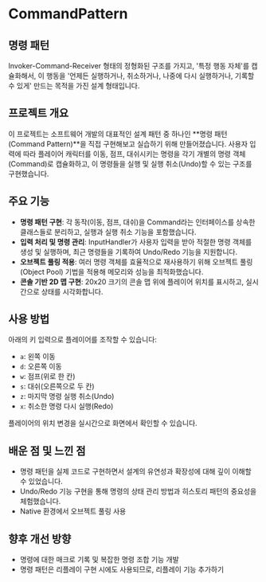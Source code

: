 # CommandPattern

## 명령 패턴
Invoker-Command-Receiver 형태의 정형화된 구조를 가지고, '특정 행동 자체'를 캡슐화해서, 이 행동을 '언제든 실행하거나, 취소하거나, 나중에 다시 실행하거나, 기록할 수 있게' 만드는 목적을 가진 설계 형태입니다.

## 프로젝트 개요
이 프로젝트는 소프트웨어 개발의 대표적인 설계 패턴 중 하나인 **명령 패턴(Command Pattern)**을 직접 구현해보고 실습하기 위해 만들어졌습니다.
사용자 입력에 따라 플레이어 캐릭터를 이동, 점프, 대쉬시키는 명령을 각기 개별의 명령 객체(Command)로 캡슐화하고, 이 명령들을 실행 및 실행 취소(Undo)할 수 있는 구조를 구현했습니다.

## 주요 기능
*   **명령 패턴 구현**: 각 동작(이동, 점프, 대쉬)을 Command라는 인터페이스를 상속한 클래스들로 분리하고, 실행과 실행 취소 기능을 포함했습니다.
*   **입력 처리 및 명령 관리**: InputHandler가 사용자 입력을 받아 적절한 명령 객체를 생성 및 실행하며, 최근 명령들을 기록하여 Undo/Redo 기능을 지원합니다.
*   **오브젝트 풀링 적용**: 여러 명령 객체를 효율적으로 재사용하기 위해 오브젝트 풀링(Object Pool) 기법을 적용해 메모리와 성능을 최적화했습니다.
*   **콘솔 기반 2D 맵 구현**: 20x20 크기의 콘솔 맵 위에 플레이어 위치를 표시하고, 실시간으로 상태를 시각화합니다.

## 사용 방법
아래의 키 입력으로 플레이어를 조작할 수 있습니다:
*   `a`: 왼쪽 이동
*   `d`: 오른쪽 이동
*   `w`: 점프(위로 한 칸)
*   `s`: 대쉬(오른쪽으로 두 칸)
*   `z`: 마지막 명령 실행 취소(Undo)
*   `x`: 취소한 명령 다시 실행(Redo)

플레이어의 위치 변경을 실시간으로 화면에서 확인할 수 있습니다.

## 배운 점 및 느낀 점
*   명령 패턴을 실제 코드로 구현하면서 설계의 유연성과 확장성에 대해 깊이 이해할 수 있었습니다.
*   Undo/Redo 기능 구현을 통해 명령의 상태 관리 방법과 히스토리 패턴의 중요성을 체험했습니다.
*   Native 환경에서 오브젝트 풀링 사용

## 향후 개선 방향
*   명령에 대한 매크로 기록 및 복잡한 명령 조합 기능 개발
*   명령 패턴은 리플레이 구현 시에도 사용되므로, 리플레이 기능 추가하기